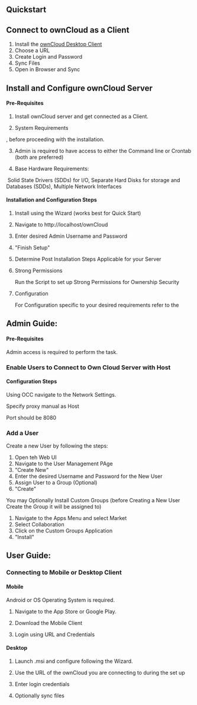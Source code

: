 ## Quickstart

## ​Connect to ownCloud as a Client

1. Install the <u>ownCloud Desktop Client</u>
2. Choose a URL
3. Create Login and Password
4. Sync Files
5. Open in Browser and Sync

## Install and Configure ownCloud Server

#### Pre-Requisites

1. Install ownCloud server and get connected as a Client. 

2. System Requirements 

[Click Here]: https://doc.owncloud.org/server/10.0/admin_manual/installation/system_requirements.html	"System Requirements"

, before proceeding with the installation.

3. Admin is required to have access to either the Command line or Crontab (both are preferred)

4. Base Hardware Requirements:

​	Solid State Drivers (SDDs) for I/O, Separate Hard Disks for storage and Databases (SDDs), Multiple Network Interfaces

#### Installation and Configuration Steps

1. Install using the Wizard (works best for Quick Start)

2. Navigate to http://localhost/ownCloud

3. Enter desired Admin Username and Password

4. "Finish Setup"

5. Determine Post Installation Steps Applicable for your Server

   [Options]: https://doc.owncloud.org/server/10.0/admin_manual/installation/installation_wizard.html#post-installation-steps	"Post-Installation"

6. Strong Permissions 

   Run the Script to set up Strong Permissions for Ownership Security

   [Script and Reference]: https://doc.owncloud.org/server/10.0/admin_manual/maintenance/update.html#set-updating-permissions-label

   

7. Configuration

   For Configuration specific to your desired requirements refer to the 

   [Post Installation Steps]: https://doc.owncloud.org/server/10.0/admin_manual/installation/configuration_notes_and_tips.html	"Post Installation Options"

## ​Admin Guide: 

#### Pre-Requisites

Admin access is required to perform the task.

### Enable Users to Connect to Own Cloud Server with Host

#### Configuration Steps

Using OCC navigate to the Network Settings.

Specify proxy manual as Host

Port should be 8080

### Add a User

Create a new User by following the steps:

1. Open teh Web UI
2. Navigate to the User Management PAge
3. "Create New"
4. Enter the desired Username and Password for the New User
5. Assign User to a Group (Optional)
6. "Create"



You may Optionally Install Custom Groups (before Creating a New User Create the Group it will be assigned to)

1. Navigate to the Apps Menu and select Market
2. Select Collaboration
3.  Click on the Custom Groups Application
4. "Install"



## ​User Guide:

### ​Connecting to Mobile or Desktop Client

#### Mobile

Android or OS Operating System is required.

1. Navigate to the App Store or Google Play.

2. Download the Mobile Client

3. Login using URL and Credentials

#### Desktop 	

1. Launch .msi and configure following the Wizard.

[Installation Links]: https://owncloud.org/download/#owncloud-desktop-client	"Download the .msi"

2. Use the URL of the ownCloud you are connecting to during the set up

3. Enter login credentials

4. Optionally sync files

​		




